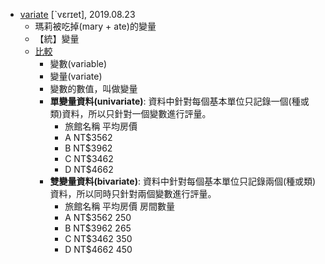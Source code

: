- [variate](https://tw.dictionary.search.yahoo.com/search?p=variate) [ˋvɛrɪet], 2019.08.23
  - 瑪莉被吃掉(mary + ate)的變量
  - 【統】變量
  - [比較](http://eschool.kuas.edu.tw/tsungo/Publish/01%20Data%20and%20statistics.pdf)
    - 變數(variable)
    - 變量(variate)
    - 變數的數值，叫做變量
    - **單變量資料(univariate)**: 資料中針對每個基本單位只記錄一個(種或類)資料，所以只針對一個變數進行評量。
      - 旅館名稱 平均房價
      - A NT$3562
      - B NT$3962
      - C NT$3462
      - D NT$4662
    - **雙變量資料(bivariate)**: 資料中針對每個基本單位只記錄兩個(種或類)資料，所以同時只針對兩個變數進行評量。
      - 旅館名稱 平均房價 房間數量
      - A NT$3562 250
      - B NT$3962 265
      - C NT$3462 350
      - D NT$4662 450
